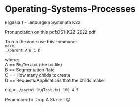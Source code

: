 ﻿# Operating-Systems-Processes

Ergasia 1 - Leitourgika Systimata K22

Pronunciation on this pdf:OS1-K22-2022.pdf

To run the code use this command: <br />
```make``` <br />
```./parent A B C D ``` <br />

where: <br />
A == BigText.txt (the txt file) <br />
B == Segmentation Rate <br />
C == How many childs to create <br />
D == Requests/Applications that the childs make <br />

e.g = ``` ./parent BigTest.txt 100 4 5 ```


Remember To Drop A Star ⭐ ! 😊

